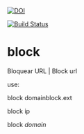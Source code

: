 [![DOI](https://zenodo.org/badge/19310/xombra/block.svg)](https://zenodo.org/badge/latestdoi/19310/xombra/block)

[![Build Status](https://travis-ci.org/xombra/block.svg)](https://travis-ci.org/xombra/block)

# block
Bloquear URL | Block url

use:

block domainblock.ext

block ip

block *domain*
